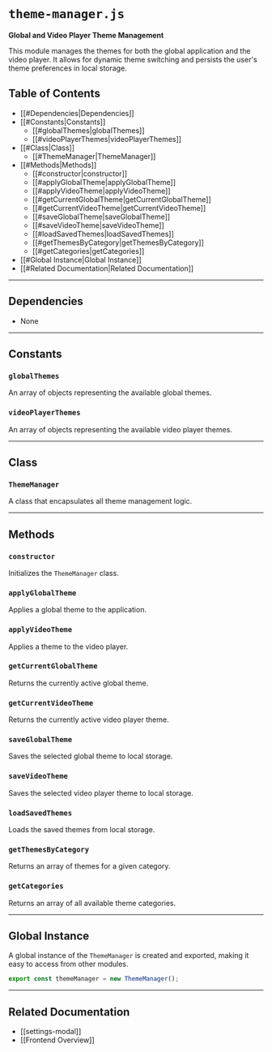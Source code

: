 # `theme-manager.js`

**Global and Video Player Theme Management**

This module manages the themes for both the global application and the video player. It allows for dynamic theme switching and persists the user's theme preferences in local storage.

## Table of Contents
- [[#Dependencies|Dependencies]]
- [[#Constants|Constants]]
  - [[#globalThemes|globalThemes]]
  - [[#videoPlayerThemes|videoPlayerThemes]]
- [[#Class|Class]]
  - [[#ThemeManager|ThemeManager]]
- [[#Methods|Methods]]
  - [[#constructor|constructor]]
  - [[#applyGlobalTheme|applyGlobalTheme]]
  - [[#applyVideoTheme|applyVideoTheme]]
  - [[#getCurrentGlobalTheme|getCurrentGlobalTheme]]
  - [[#getCurrentVideoTheme|getCurrentVideoTheme]]
  - [[#saveGlobalTheme|saveGlobalTheme]]
  - [[#saveVideoTheme|saveVideoTheme]]
  - [[#loadSavedThemes|loadSavedThemes]]
  - [[#getThemesByCategory|getThemesByCategory]]
  - [[#getCategories|getCategories]]
- [[#Global Instance|Global Instance]]
- [[#Related Documentation|Related Documentation]]

---

## Dependencies

- None

---

## Constants

### `globalThemes`

An array of objects representing the available global themes.

### `videoPlayerThemes`

An array of objects representing the available video player themes.

---

## Class

### `ThemeManager`

A class that encapsulates all theme management logic.

---

## Methods

### `constructor`

Initializes the `ThemeManager` class.

### `applyGlobalTheme`

Applies a global theme to the application.

### `applyVideoTheme`

Applies a theme to the video player.

### `getCurrentGlobalTheme`

Returns the currently active global theme.

### `getCurrentVideoTheme`

Returns the currently active video player theme.

### `saveGlobalTheme`

Saves the selected global theme to local storage.

### `saveVideoTheme`

Saves the selected video player theme to local storage.

### `loadSavedThemes`

Loads the saved themes from local storage.

### `getThemesByCategory`

Returns an array of themes for a given category.

### `getCategories`

Returns an array of all available theme categories.

---

## Global Instance

A global instance of the `ThemeManager` is created and exported, making it easy to access from other modules.

```javascript
export const themeManager = new ThemeManager();
```

---

## Related Documentation
- [[settings-modal]]
- [[Frontend Overview]]
